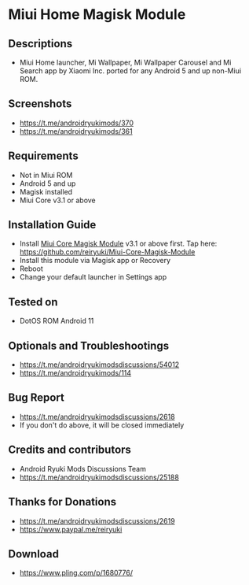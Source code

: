 # Miui Home Magisk Module

## Descriptions
- Miui Home launcher, Mi Wallpaper, Mi Wallpaper Carousel and Mi Search app by Xiaomi Inc. ported for any Android 5 and up non-Miui ROM.

## Screenshots
- https://t.me/androidryukimods/370
- https://t.me/androidryukimods/361

## Requirements
- Not in Miui ROM
- Android 5 and up
- Magisk installed
- Miui Core v3.1 or above

## Installation Guide
- Install [Miui Core Magisk Module](https://github.com/reiryuki/Miui-Core-Magisk-Module) v3.1 or above first. Tap here: https://github.com/reiryuki/Miui-Core-Magisk-Module
- Install this module via Magisk app or Recovery
- Reboot
- Change your default launcher in Settings app

## Tested on
- DotOS ROM Android 11

## Optionals and Troubleshootings
- https://t.me/androidryukimodsdiscussions/54012
- https://t.me/androidryukimods/114

## Bug Report
- https://t.me/androidryukimodsdiscussions/2618
- If you don't do above, it will be closed immediately

## Credits and contributors
- Android Ryuki Mods Discussions Team
- https://t.me/androidryukimodsdiscussions/25188

## Thanks for Donations
- https://t.me/androidryukimodsdiscussions/2619
- https://www.paypal.me/reiryuki

## Download
- https://www.pling.com/p/1680776/
